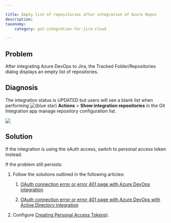 ```yaml
---

title: Empty list of repositories after integration of Azure Repos
description:
taxonomy:
    category: git-integration-for-jira-cloud

---
```

## Problem

After integrating Azure DevOps to Jira, the Tracked Folder/Repositories dialog displays an empty list of repositories.

## Diagnosis

The integration status is UPDATED but users will see a blank list when performing ![(blue star)](https://bigbrassband.atlassian.net/wiki/s/-1639011364/6452/8b4898d3c114827e64ec143b4fa79bb76a6cfa5b/_/images/icons/emoticons/star_blue.png) **Actions** > **Show integration repositories** in the Git Integration app manage repository configuration list.

![](https://bigbrassband.atlassian.net/wiki/download/thumbnails/421298248/azure-no-repo-view-repos-cloud.png?version=1&modificationDate=1586356225011&cacheVersion=1&api=v2&width=557&height=345)

## Solution

If the integration is using the oAuth access, switch to personal access token instead.

If the problem still persists:

1.  Follow the solutions outlined in the following articles:

    1.  [OAuth connection error or error 401 page with Azure DevOps integration](/git-integration-for-jira-cloud/oauth-connection-error-or-error-401-page-with-azure-devops-integration/)

    2.  [OAuth connection error or error 401 page with Azure DevOps with Active Directory integration](/git-integration-for-jira-cloud/oauth-connection-error-or-error-401-page-with-azure-devops-with-active-directory-integration/)

2.  Configure [Creating Personal Access Tokens](/git-integration-for-jira-cloud/creating-personal-access-tokens/)).

